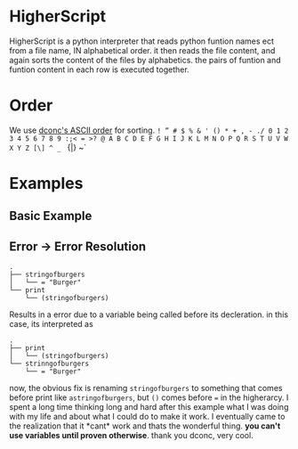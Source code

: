 # HigherScript

HigherScript is a  python interpreter that reads python funtion names ect from a file name, IN alphabetical order. it then reads the file content, and again sorts the content of the files by alphabetics. the pairs of funtion and funtion content in each row is executed together.

# Order

We use [dconc's ASCII order](https://www.dconc.gov/home/showpublisheddocument?id=1481) for sorting. `! ” # $ % & ' () * + , - ./ 0 1 2 3 4 5 6 7 8 9 :;< = >? @ A B C D E F G H I J K L M N O P Q R S T U V W X Y Z [\] ^ _ ` {|} ~`

# Examples

## Basic Example

## Error -> Error Resolution

```
.
├── stringofburgers
│   └── = "Burger"
└── print
    └── (stringofburgers)
```
Results in a error due to a variable being called before its decleration. in this case, its interpreted as

```
.
├── print
│   └── (stringofburgers)
└── strinngofburgers
    └── = "Burger"
```
now, the obvious fix is renaming `stringofburgers` to something that comes before print like `astringofburgers`, but `()` comes before `=` in the higherarcy. I spent a long time thinking long and hard after this example what I was doing with my life and about what I could do to make it work. I eventually came to the realization that it \*cant\* work and thats the wonderful thing. **you can't use variables until proven otherwise**. thank you dconc, very cool.